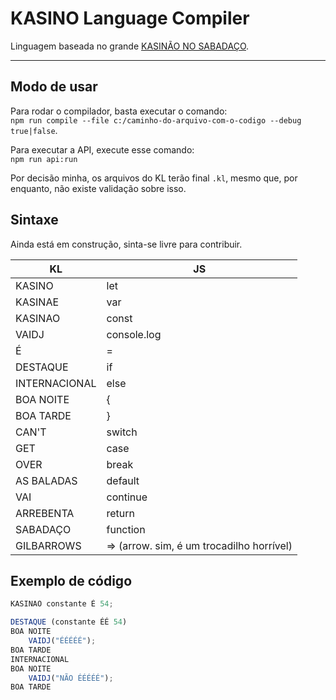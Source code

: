 # KASINO Language Compiler

Linguagem baseada no grande [KASINÃO NO SABADAÇO](https://www.youtube.com/watch?v=LCDaw0QmQQc&ab_channel=TeleguiadoTV).

----------

## Modo de usar
Para rodar o compilador, basta executar o comando:    
`npm run compile --file c:/caminho-do-arquivo-com-o-codigo --debug true|false`.  

Para executar a API, execute esse comando:  
`npm run api:run`
  
Por decisão minha, os arquivos do KL terão final `.kl`, mesmo que, por enquanto, não existe validação sobre isso.

## Sintaxe

Ainda está em construção, sinta-se livre para contribuir.

KL             | JS
---------------| ------
KASINO         | let
KASINAE        | var
KASINAO        | const
VAIDJ          | console.log
É              | =
DESTAQUE       | if
INTERNACIONAL  | else
BOA NOITE      | {
BOA TARDE      | }
CAN'T          | switch
GET            | case
OVER           | break
AS BALADAS     | default
VAI            | continue
ARREBENTA      | return
SABADAÇO       | function
GILBARROWS     | => (arrow. sim, é um trocadilho horrível)

  
## Exemplo de código
```javascript
KASINAO constante É 54;

DESTAQUE (constante ÉÉ 54)
BOA NOITE
    VAIDJ("ÉÉÉÉÉ");
BOA TARDE
INTERNACIONAL
BOA NOITE
    VAIDJ("NÃO ÉÉÉÉÉ");
BOA TARDE
```